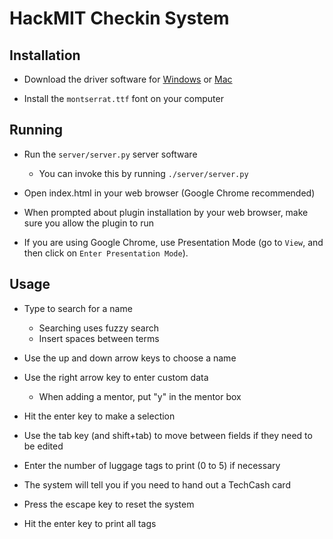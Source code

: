 # HackMIT Checkin System

## Installation

* Download the driver software for [Windows][dymo-win] or [Mac][dymo-mac]

* Install the `montserrat.ttf` font on your computer

## Running

* Run the `server/server.py` server software
    * You can invoke this by running `./server/server.py`

* Open index.html in your web browser (Google Chrome recommended)

* When prompted about plugin installation by your web browser, make sure you
  allow the plugin to run

* If you are using Google Chrome, use Presentation Mode (go to `View`, and then
  click on `Enter Presentation Mode`).

## Usage

* Type to search for a name
    * Searching uses fuzzy search
    * Insert spaces between terms

* Use the up and down arrow keys to choose a name

* Use the right arrow key to enter custom data
    * When adding a mentor, put "y" in the mentor box

* Hit the enter key to make a selection

* Use the tab key (and shift+tab) to move between fields if they need to be edited

* Enter the number of luggage tags to print (0 to 5) if necessary

* The system will tell you if you need to hand out a TechCash card

* Press the escape key to reset the system

* Hit the enter key to print all tags

[dymo-win]: http://download.dymo.com/dymo/Software/Win/DLS8Setup.8.5.1.exe
[dymo-mac]: http://download.dymo.com/dymo/Software/Mac/DLS8Setup.8.5.2.dmg
